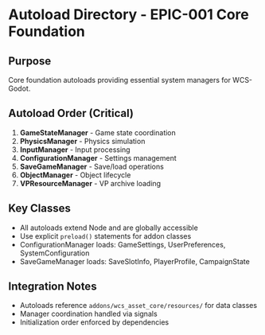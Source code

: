 # Autoload Directory - EPIC-001 Core Foundation

## Purpose
Core foundation autoloads providing essential system managers for WCS-Godot.

## Autoload Order (Critical)
1. **GameStateManager** - Game state coordination
2. **PhysicsManager** - Physics simulation  
3. **InputManager** - Input processing
4. **ConfigurationManager** - Settings management
5. **SaveGameManager** - Save/load operations
6. **ObjectManager** - Object lifecycle
7. **VPResourceManager** - VP archive loading

## Key Classes
- All autoloads extend Node and are globally accessible
- Use explicit `preload()` statements for addon classes
- ConfigurationManager loads: GameSettings, UserPreferences, SystemConfiguration
- SaveGameManager loads: SaveSlotInfo, PlayerProfile, CampaignState

## Integration Notes
- Autoloads reference `addons/wcs_asset_core/resources/` for data classes
- Manager coordination handled via signals
- Initialization order enforced by dependencies